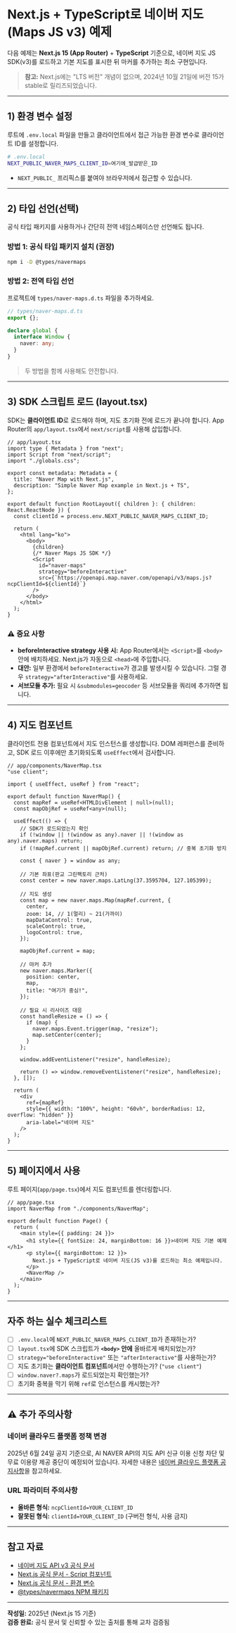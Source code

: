 # Next.js + TypeScript로 네이버 지도(Maps JS v3) 예제

다음 예제는 **Next.js 15 (App Router)** + **TypeScript** 기준으로, 네이버 지도 JS SDK(v3)를 로드하고 기본 지도를 표시한 뒤 마커를 추가하는 최소 구현입니다.

> **참고:** Next.js에는 "LTS 버전" 개념이 없으며, 2024년 10월 21일에 버전 15가 stable로 릴리즈되었습니다.

---

## 1) 환경 변수 설정

루트에 `.env.local` 파일을 만들고 클라이언트에서 접근 가능한 환경 변수로 클라이언트 ID를 설정합니다.

```bash
# .env.local
NEXT_PUBLIC_NAVER_MAPS_CLIENT_ID=여기에_발급받은_ID
```

- `NEXT_PUBLIC_` 프리픽스를 붙여야 브라우저에서 접근할 수 있습니다.

---

## 2) 타입 선언(선택)

공식 타입 패키지를 사용하거나 간단히 전역 네임스페이스만 선언해도 됩니다.

### 방법 1: 공식 타입 패키지 설치 (권장)

```bash
npm i -D @types/navermaps
```

### 방법 2: 전역 타입 선언

프로젝트에 `types/naver-maps.d.ts` 파일을 추가하세요.

```ts
// types/naver-maps.d.ts
export {};

declare global {
  interface Window {
    naver: any;
  }
}
```

> 두 방법을 함께 사용해도 안전합니다.

---

## 3) SDK 스크립트 로드 (layout.tsx)

SDK는 **클라이언트 ID**로 로드해야 하며, 지도 초기화 전에 로드가 끝나야 합니다. App Router의 `app/layout.tsx`에서 `next/script`를 사용해 삽입합니다.

```tsx
// app/layout.tsx
import type { Metadata } from "next";
import Script from "next/script";
import "./globals.css";

export const metadata: Metadata = {
  title: "Naver Map with Next.js",
  description: "Simple Naver Map example in Next.js + TS",
};

export default function RootLayout({ children }: { children: React.ReactNode }) {
  const clientId = process.env.NEXT_PUBLIC_NAVER_MAPS_CLIENT_ID;
  
  return (
    <html lang="ko">
      <body>
        {children}
        {/* Naver Maps JS SDK */}
        <Script
          id="naver-maps"
          strategy="beforeInteractive"
          src={`https://openapi.map.naver.com/openapi/v3/maps.js?ncpClientId=${clientId}`}
        />
      </body>
    </html>
  );
}
```

### ⚠️ 중요 사항

- **beforeInteractive strategy 사용 시:** App Router에서는 `<Script>`를 `<body>` 안에 배치하세요. Next.js가 자동으로 `<head>`에 주입합니다.
- **대안:** 일부 환경에서 `beforeInteractive`가 경고를 발생시킬 수 있습니다. 그럴 경우 `strategy="afterInteractive"`를 사용하세요.
- **서브모듈 추가:** 필요 시 `&submodules=geocoder` 등 서브모듈을 쿼리에 추가하면 됩니다.

---

## 4) 지도 컴포넌트

클라이언트 전용 컴포넌트에서 지도 인스턴스를 생성합니다. DOM 레퍼런스를 준비하고, SDK 로드 이후에만 초기화되도록 `useEffect`에서 검사합니다.

```tsx
// app/components/NaverMap.tsx
"use client";

import { useEffect, useRef } from "react";

export default function NaverMap() {
  const mapRef = useRef<HTMLDivElement | null>(null);
  const mapObjRef = useRef<any>(null);

  useEffect(() => {
    // SDK가 로드되었는지 확인
    if (!window || !(window as any).naver || !(window as any).naver.maps) return;
    if (!mapRef.current || mapObjRef.current) return; // 중복 초기화 방지

    const { naver } = window as any;

    // 기본 좌표(판교 그린팩토리 근처)
    const center = new naver.maps.LatLng(37.3595704, 127.105399);

    // 지도 생성
    const map = new naver.maps.Map(mapRef.current, {
      center,
      zoom: 14, // 1(멀리) ~ 21(가까이)
      mapDataControl: true,
      scaleControl: true,
      logoControl: true,
    });

    mapObjRef.current = map;

    // 마커 추가
    new naver.maps.Marker({
      position: center,
      map,
      title: "여기가 중심!",
    });

    // 필요 시 리사이즈 대응
    const handleResize = () => {
      if (map) {
        naver.maps.Event.trigger(map, "resize");
        map.setCenter(center);
      }
    };

    window.addEventListener("resize", handleResize);

    return () => window.removeEventListener("resize", handleResize);
  }, []);

  return (
    <div
      ref={mapRef}
      style={{ width: "100%", height: "60vh", borderRadius: 12, overflow: "hidden" }}
      aria-label="네이버 지도"
    />
  );
}
```

---

## 5) 페이지에서 사용

루트 페이지(`app/page.tsx`)에서 지도 컴포넌트를 렌더링합니다.

```tsx
// app/page.tsx
import NaverMap from "./components/NaverMap";

export default function Page() {
  return (
    <main style={{ padding: 24 }}>
      <h1 style={{ fontSize: 24, marginBottom: 16 }}>네이버 지도 기본 예제</h1>
      <p style={{ marginBottom: 12 }}>
        Next.js + TypeScript로 네이버 지도(JS v3)를 로드하는 최소 예제입니다.
      </p>
      <NaverMap />
    </main>
  );
}
```

---

## 자주 하는 실수 체크리스트

- [ ] `.env.local`에 `NEXT_PUBLIC_NAVER_MAPS_CLIENT_ID`가 존재하는가?
- [ ] `layout.tsx`에 SDK 스크립트가 **`<body>` 안에** 올바르게 배치되었는가?
- [ ] `strategy="beforeInteractive"` 또는 `"afterInteractive"`를 사용하는가?
- [ ] 지도 초기화는 **클라이언트 컴포넌트**에서만 수행하는가? (`"use client"`)
- [ ] `window.naver?.maps`가 로드되었는지 확인했는가?
- [ ] 초기화 중복을 막기 위해 `ref`로 인스턴스를 캐시했는가?

---

## ⚠️ 추가 주의사항

### 네이버 클라우드 플랫폼 정책 변경

2025년 6월 24일 공지 기준으로, AI NAVER API의 지도 API 신규 이용 신청 차단 및 무료 이용량 제공 중단이 예정되어 있습니다. 자세한 내용은 [네이버 클라우드 플랫폼 공지사항](https://www.ncloud.com)을 참고하세요.

### URL 파라미터 주의사항

- **올바른 형식:** `ncpClientId=YOUR_CLIENT_ID`
- **잘못된 형식:** `clientId=YOUR_CLIENT_ID` (구버전 형식, 사용 금지)

---

## 참고 자료

- [네이버 지도 API v3 공식 문서](https://navermaps.github.io/maps.js.ncp/docs/)
- [Next.js 공식 문서 - Script 컴포넌트](https://nextjs.org/docs/app/api-reference/components/script)
- [Next.js 공식 문서 - 환경 변수](https://nextjs.org/docs/app/building-your-application/configuring/environment-variables)
- [@types/navermaps NPM 패키지](https://www.npmjs.com/package/@types/navermaps)

---

**작성일:** 2025년 (Next.js 15 기준)  
**검증 완료:** 공식 문서 및 신뢰할 수 있는 출처를 통해 교차 검증됨

